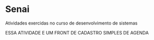 # Senai
Atividades exercidas no curso de desenvolvimento de sistemas

ESSA ATIVIDADE E UM FRONT DE CADASTRO SIMPLES DE AGENDA
